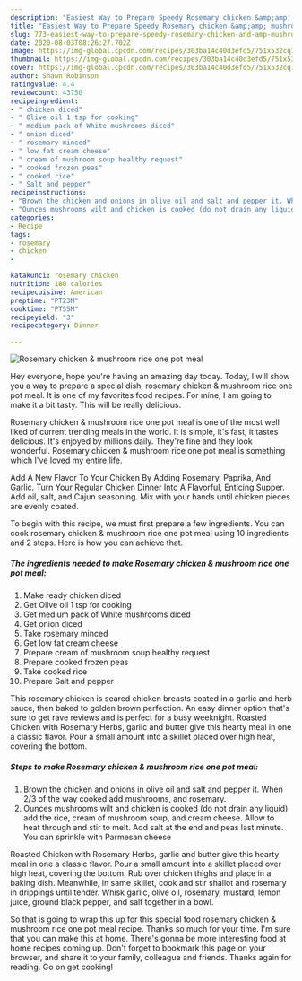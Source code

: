 ```yaml
---
description: "Easiest Way to Prepare Speedy Rosemary chicken &amp;amp; mushroom rice one pot meal"
title: "Easiest Way to Prepare Speedy Rosemary chicken &amp;amp; mushroom rice one pot meal"
slug: 773-easiest-way-to-prepare-speedy-rosemary-chicken-and-amp-mushroom-rice-one-pot-meal
date: 2020-08-03T08:26:27.702Z
image: https://img-global.cpcdn.com/recipes/303ba14c40d3efd5/751x532cq70/rosemary-chicken-mushroom-rice-one-pot-meal-recipe-main-photo.jpg
thumbnail: https://img-global.cpcdn.com/recipes/303ba14c40d3efd5/751x532cq70/rosemary-chicken-mushroom-rice-one-pot-meal-recipe-main-photo.jpg
cover: https://img-global.cpcdn.com/recipes/303ba14c40d3efd5/751x532cq70/rosemary-chicken-mushroom-rice-one-pot-meal-recipe-main-photo.jpg
author: Shawn Robinson
ratingvalue: 4.4
reviewcount: 43750
recipeingredient:
- " chicken diced"
- " Olive oil 1 tsp for cooking"
- " medium pack of White mushrooms diced"
- " onion diced"
- " rosemary minced"
- " low fat cream cheese"
- " cream of mushroom soup healthy request"
- " cooked frozen peas"
- " cooked rice"
- " Salt and pepper"
recipeinstructions:
- "Brown the chicken and onions in olive oil and salt and pepper it. When 2/3 of the way cooked add mushrooms, and rosemary."
- "Ounces mushrooms wilt and chicken is cooked (do not drain any liquid) add the rice, cream of mushroom soup, and cream cheese. Allow to heat through and stir to melt. Add salt at the end and peas last minute. You can sprinkle with Parmesan cheese"
categories:
- Recipe
tags:
- rosemary
- chicken
- 

katakunci: rosemary chicken  
nutrition: 180 calories
recipecuisine: American
preptime: "PT23M"
cooktime: "PT55M"
recipeyield: "3"
recipecategory: Dinner

---
```



![Rosemary chicken &amp; mushroom rice one pot meal](https://img-global.cpcdn.com/recipes/303ba14c40d3efd5/751x532cq70/rosemary-chicken-mushroom-rice-one-pot-meal-recipe-main-photo.jpg)

Hey everyone, hope you're having an amazing day today. Today, I will show you a way to prepare a special dish, rosemary chicken &amp; mushroom rice one pot meal. It is one of my favorites food recipes. For mine, I am going to make it a bit tasty. This will be really delicious.

Rosemary chicken &amp; mushroom rice one pot meal is one of the most well liked of current trending meals in the world. It is simple, it's fast, it tastes delicious. It's enjoyed by millions daily. They're fine and they look wonderful. Rosemary chicken &amp; mushroom rice one pot meal is something which I've loved my entire life.

Add A New Flavor To Your Chicken By Adding Rosemary, Paprika, And Garlic. Turn Your Regular Chicken Dinner Into A Flavorful, Enticing Supper. Add oil, salt, and Cajun seasoning. Mix with your hands until chicken pieces are evenly coated.


To begin with this recipe, we must first prepare a few ingredients. You can cook rosemary chicken &amp; mushroom rice one pot meal using 10 ingredients and 2 steps. Here is how you can achieve that.

<!--inarticleads1-->

##### The ingredients needed to make Rosemary chicken &amp; mushroom rice one pot meal:

1. Make ready  chicken diced
1. Get  Olive oil 1 tsp for cooking
1. Get  medium pack of White mushrooms diced
1. Get  onion diced
1. Take  rosemary minced
1. Get  low fat cream cheese
1. Prepare  cream of mushroom soup healthy request
1. Prepare  cooked frozen peas
1. Take  cooked rice
1. Prepare  Salt and pepper


This rosemary chicken is seared chicken breasts coated in a garlic and herb sauce, then baked to golden brown perfection. An easy dinner option that&#39;s sure to get rave reviews and is perfect for a busy weeknight. Roasted Chicken with Rosemary Herbs, garlic and butter give this hearty meal in one a classic flavor. Pour a small amount into a skillet placed over high heat, covering the bottom. 

<!--inarticleads2-->

##### Steps to make Rosemary chicken &amp; mushroom rice one pot meal:

1. Brown the chicken and onions in olive oil and salt and pepper it. When 2/3 of the way cooked add mushrooms, and rosemary.
1. Ounces mushrooms wilt and chicken is cooked (do not drain any liquid) add the rice, cream of mushroom soup, and cream cheese. Allow to heat through and stir to melt. Add salt at the end and peas last minute. You can sprinkle with Parmesan cheese


Roasted Chicken with Rosemary Herbs, garlic and butter give this hearty meal in one a classic flavor. Pour a small amount into a skillet placed over high heat, covering the bottom. Rub over chicken thighs and place in a baking dish. Meanwhile, in same skillet, cook and stir shallot and rosemary in drippings until tender. Whisk garlic, olive oil, rosemary, mustard, lemon juice, ground black pepper, and salt together in a bowl. 

So that is going to wrap this up for this special food rosemary chicken &amp; mushroom rice one pot meal recipe. Thanks so much for your time. I'm sure that you can make this at home. There's gonna be more interesting food at home recipes coming up. Don't forget to bookmark this page on your browser, and share it to your family, colleague and friends. Thanks again for reading. Go on get cooking!

